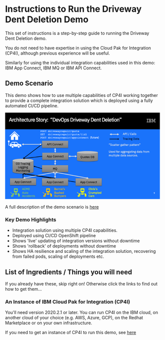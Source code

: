 # Instructions to Run the Driveway Dent Deletion Demo
This set of instructions is a step-by-step guide to running the Driveway Dent Deletion demo.

You do not need to have expertise in using the Cloud Pak for Integration (CP4I), although previous experience will be useful.

Similarly for using the individual integration capabilities used in this demo: IBM App Connect, IBM MQ or IBM API Connect.

## Demo Scenario
This demo shows how to use multiple capabilities of CP4I working together to provide a complete integration solution which is deployed using a fully automated CI/CD pipeline.

![Driveway Dent Deletion Solution](images/DrivewayDentDeletionSolutionDiagram.png)

A full description of the demo scenario is [here](Scenario.md)

### Key Demo Highlights
* Integration solution using multiple CP4I capabilities.
* Deployed using CI/CD OpenShift pipeline
* Shows 'live' updating of integration versions without downtime
* Shows 'rollback' of deployments without downtime
* Shows HA resilience and scaling of the integration solution, recovering from failed pods, scaling of deployments etc.

## List of Ingredients / Things you will need
If you already have these, skip right on! Otherwise click the links to find out how to get them...
### An Instance of IBM Cloud Pak for Integration (CP4I)
You'll need version 2020.2.1 or later. You can run CP4I on the IBM cloud, on another cloud of your choice (e.g. AWS, Azure, GCP), on the Redhat Marketplace or on your own infrastructure.

If you need to get an instance of CP4I to run this demo, see [here](../../Docs/Environments/README.md)
